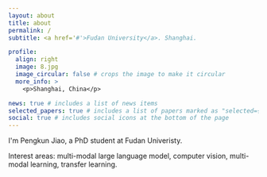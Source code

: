 ```yaml
---
layout: about
title: about
permalink: /
subtitle: <a href='#'>Fudan University</a>. Shanghai.

profile:
  align: right
  image: 8.jpg
  image_circular: false # crops the image to make it circular
  more_info: >
    <p>Shanghai, China</p>

news: true # includes a list of news items
selected_papers: true # includes a list of papers marked as "selected={true}"
social: true # includes social icons at the bottom of the page
---
```


I'm Pengkun Jiao, a PhD student at Fudan Univeristy. 

Interest areas: multi-modal large language model, computer vision, multi-modal learning, transfer learning.


